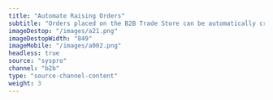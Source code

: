 ```yaml
---
title: "Automate Raising Orders"
subtitle: "Orders placed on the B2B Trade Store can be automatically created in Syspro."
imageDestop: "/images/a21.png"
imageDestopWidth: "849"
imageMobile: "/images/a002.png"
headless: true
source: "syspro"
channel: "b2b"
type: "source-channel-content"
weight: 3
---
```

